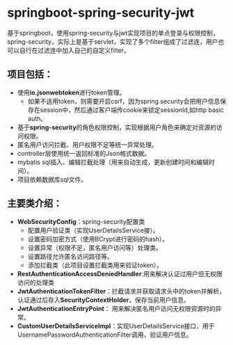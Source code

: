 # springboot-spring-security-jwt
基于springboot，使用spring-security与jwt实现项目的单点登录与权限控制，spring-security，实际上是基于servlet，实现了多个filter组成了过滤连，用户也可以自行在过滤连中加入自己的自定义filter。

## 项目包括：
  * 使用**io.jsonwebtoken**进行token管理。
    *  如果不适用token，则需要开启csrf，因为spring security会把用户信息保存在session中，然后通过客户端传cookie来锁定sessionId,如http basic auth。
  * 基于**spring-security**的角色权限控制，实现根据用户角色来确定对资源的访问权限。
  * 匿名用户访问拦截、用户权限不足等统一异常处理。
  * controller层使用统一返回标准的Json格式数据。
  * mybatis sql插入、编辑拦截处理（用来自动生成，更新创建时间和编辑时间）。
  * 项目依赖数据库sql文件。

## 主要类介绍：
  * **WebSecurityConfig**：spring-security配置类
    * 配置用户验证类（实现UserDetailsService接）。
    * 设置密码加密方式（使用BCrypt进行密码的hash）。
    * 设置异常（权限不足，匿名用户访问等）处理类。
    * 设置路径允许匿名访问路径等。
    * 添加拦截类（此项目设置拦截类用来验证token）。
  * **RestAuthenticationAccessDeniedHandler**:用来解决认证过用户但无权限访问的处理类
  * **JwtAuthenticationTokenFilter**：拦截请求并获取请求头中的token并解析，认证通过后存入**SecurityContextHolder**，保存当前用户信息。
  * **JwtAuthenticationEntryPoint**： 用来解决匿名用户访问无权限资源时的异常。
  * **CustomUserDetailsServiceImpl**：实现UserDetailsService接口，用于UsernamePasswordAuthenticationFilter调用，验证用户信息。
